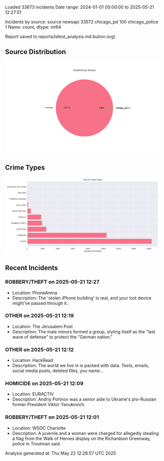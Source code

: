 
Loaded 33673 incidents
Date range: 2024-01-01 00:00:00 to 2025-05-21 12:27:51

Incidents by source:
source
newsapi           33572
chicago_pd          100
chicago_police        1
Name: count, dtype: int64

Report saved to reports/latest_analysis.md
bution.svg)

## Source Distribution
![Source Distribution](images/source_distribution.svg)

## Crime Types
![Crime Types](images/crime_types.svg)

## Recent Incidents

### ROBBERY/THEFT on 2025-05-21 12:27
- Location: PhoneArena
- Description: The 'stolen iPhone building' is real, and your lost device might've passed through it.


### OTHER on 2025-05-21 12:19
- Location: The Jerusalem Post
- Description: The male minors formed a group, styling itself as the "last wave of defense" to protect the "German nation."


### OTHER on 2025-05-21 12:12
- Location: HackRead
- Description: The world we live in is packed with data. Texts, emails, social media posts, deleted files, you name…


### HOMICIDE on 2025-05-21 12:09
- Location: EURACTIV
- Description: Andriy Portnov was a senior aide to Ukraine's pro-Russian former President Viktor Yanukovich.


### ROBBERY/THEFT on 2025-05-21 12:01
- Location: WSOC Charlotte
- Description: A juvenile and a woman were charged for allegedly stealing a flag from the Walk of Heroes display on the Richardson Greenway, police in Troutman said.

Analysis generated at: Thu May 22 12:28:57 UTC 2025
